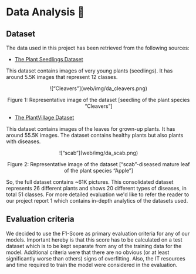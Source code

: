 # Data Analysis 🍃

## Dataset
The data used in this project has been retrieved from the following sources:
- [The Plant Seedlings Dataset](https://vision.eng.au.dk/plant-seedlings-dataset/)

This dataset contains images of very young plants (seedlings). It has around 5.5K images that represent 12 classes.

<div align="center">
![“Cleavers”](web/img/da_cleavers.png)

Figure 1: Representative image of the dataset [seedling of the plant species “Cleavers”]
</div>

- [The PlantVillage Dataset](https://data.mendeley.com/datasets/tywbtsjrjv/1)

This dataset contains images of the leaves for grown-up plants. It has around 55.5K images. The dataset contains healthy plants but also plants with diseases.


<div align="center">
![“scab”](web/img/da_scab.png)

Figure 2: Representative image of the dataset [“scab”-diseased mature leaf of the plant species “Apple”]
</div>

So, the full dataset contains ~61K pictures. This consolidated dataset represents 26 different plants and shows 20 different types of diseases, in total 51 classes.
For more detailed evaluation we'd like to refer the reader to our project report 1 which contains in-depth analytics of the datasets used.

## Evaluation criteria
We decided to use the F1-Score as primary evaluation criteria for any of our models. Important hereby is that this score has to be calculated on a test dataset which is to be kept separate from any of the training data for the model.
Additional criteria were that there are no obvious (or at least significantly worse than others) signs of overfitting. Also, the IT resources and time required to train the model were considered in the evaluation.